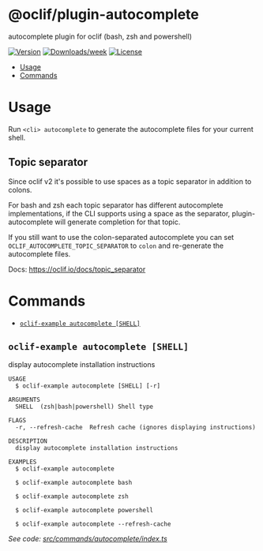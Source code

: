 @oclif/plugin-autocomplete
==========================

autocomplete plugin for oclif (bash, zsh and powershell)

[![Version](https://img.shields.io/npm/v/@oclif/plugin-autocomplete.svg)](https://npmjs.org/package/@oclif/plugin-autocomplete)
[![Downloads/week](https://img.shields.io/npm/dw/@oclif/plugin-autocomplete.svg)](https://npmjs.org/package/@oclif/plugin-autocomplete)
[![License](https://img.shields.io/npm/l/@oclif/plugin-autocomplete.svg)](https://github.com/oclif/plugin-autocomplete/blob/main/package.json)

<!-- toc -->
* [Usage](#usage)
* [Commands](#commands)
<!-- tocstop -->
# Usage

Run `<cli> autocomplete` to generate the autocomplete files for your current shell.

## Topic separator
Since oclif v2 it's possible to use spaces as a topic separator in addition to colons.

For bash and zsh each topic separator has different autocomplete implementations, if the CLI supports using a space as the separator, plugin-autocomplete will generate completion for that topic.

If you still want to use the colon-separated autocomplete you can set `OCLIF_AUTOCOMPLETE_TOPIC_SEPARATOR` to `colon` and re-generate the autocomplete files.

Docs: https://oclif.io/docs/topic_separator

# Commands
<!-- commands -->
* [`oclif-example autocomplete [SHELL]`](#oclif-example-autocomplete-shell)

## `oclif-example autocomplete [SHELL]`

display autocomplete installation instructions

```
USAGE
  $ oclif-example autocomplete [SHELL] [-r]

ARGUMENTS
  SHELL  (zsh|bash|powershell) Shell type

FLAGS
  -r, --refresh-cache  Refresh cache (ignores displaying instructions)

DESCRIPTION
  display autocomplete installation instructions

EXAMPLES
  $ oclif-example autocomplete

  $ oclif-example autocomplete bash

  $ oclif-example autocomplete zsh

  $ oclif-example autocomplete powershell

  $ oclif-example autocomplete --refresh-cache
```

_See code: [src/commands/autocomplete/index.ts](https://github.com/oclif/plugin-autocomplete/blob/v2.3.3/src/commands/autocomplete/index.ts)_
<!-- commandsstop -->
